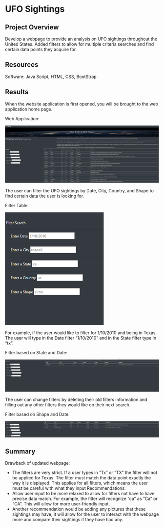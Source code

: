 # UFO Sightings

## Project Overview
Develop a webpage to provide an analysis on UFO sightings throughout the United States. Added filters to allow for multiple criteria searches and find certain data points they acquire for. 
## Resources
Software: Java Script, HTML, CSS, BootStrap

## Results
When the website application is first opened, you will be brought to the web application home page.

Web Application:

![page_layout]( https://github.com/NickFoley47/UFOs/blob/main/static/Images/page_layout.PNG)

The user can filter the UFO sightings by Date, City, Country, and Shape to find certain data the user is looking for. 

Filter Table: 

![filter_pic](https://github.com/NickFoley47/UFOs/blob/main/static/Images/filter_pic.PNG)

For example, if the user would like to filter for 1/10/2010 and being in Texas. The user will type in the Date filter “1/10/2010” and in the State filter type in “tx”.

Filter based on State and Date:

![filter_exa]( https://github.com/NickFoley47/UFOs/blob/main/static/Images/filter_exa.PNG)

The user can change filters by deleting their old filters information and filling out any other filters they would like on their next search. 

Filter based on Shape and Date:

![filter_exa2](https://github.com/NickFoley47/UFOs/blob/main/static/Images/filter_exa2.PNG)

## Summary 

Drawback of updated webpage: 
-	The filters are very strict. If a user types in “Tx” or “TX” the filter will not be applied for Texas. The filter must match the data point exactly the way it is displayed. This applies for all filters, which means the user must be careful with what they input 
Recommendations:
-	Allow user input to be more relaxed to allow for filters not have to have precise data match. For example, the filter will recognize “ca”  as “Ca” or “CA”. This will allow for more user-friendly input.  
-	Another recommendation would be adding any pictures that these sightings may have, it will allow for the user to interact with the webpage more and compare their sightings if they have had any.

